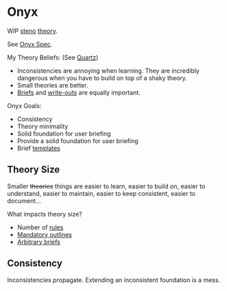 # Onyx

WIP [steno](steno.md) [theory](steno-glossary.md#theory).

See [Onyx Spec](onyx/spec.md).

My Theory Beliefs:
(See [Quartz](quartz.md))
- Inconsistencies are annoying when learning. They are incredibly dangerous when you have to build on top of a shaky theory.
- Small theories are better.
- [Briefs](steno-glossary.md#brief) and [write-outs](steno-glossary.md#write-out) are equally important.

Onyx Goals:
- Consistency
- Theory minimality
- Solid foundation for user briefing
- Provide a solid foundation for user briefing
- Brief [templates](steno-glossary.md#template)

## Theory Size

Smaller ~~theories~~ things are easier to learn, easier to build on, easier to understand, easier to maintain, easier to keep consistent, easier to document...

What impacts theory size?
- Number of [rules](steno-glossary.md#theory-rule)
- [Mandatory outlines](steno-glossary.md#mandatory)
- [Arbitrary briefs](steno-glossary.md#arbitrary-brief)

## Consistency

Inconsistencies propagate. Extending an inconsistent foundation is a mess.
